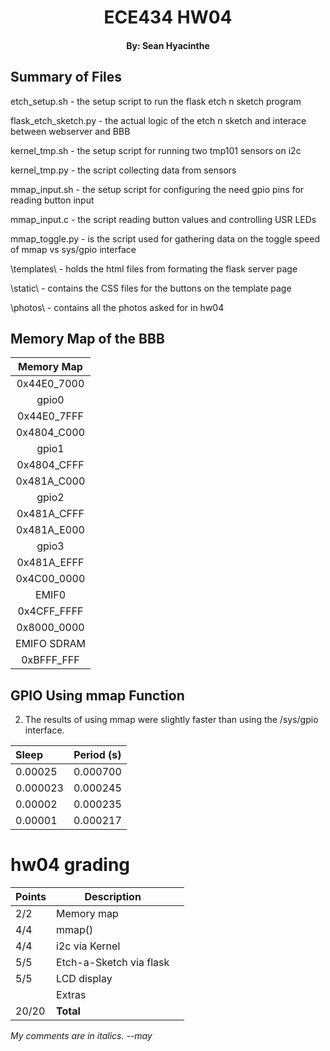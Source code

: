 # <center> ECE434 HW04

#### <center> By: Sean Hyacinthe

## Summary of Files
etch_setup.sh - the setup script to run the flask etch n sketch program

flask_etch_sketch.py - the actual logic of the etch n sketch and interace between webserver and BBB

kernel_tmp.sh - the setup script for running two tmp101 sensors on i2c

kernel_tmp.py - the script collecting data from sensors

mmap_input.sh - the setup script for configuring the need gpio pins for reading button input

mmap_input.c - the script reading button values and controlling USR LEDs

mmap_toggle.py - is the script used for gathering data on the toggle speed of mmap vs sys/gpio interface

\templates\ - holds the html files from formating the flask server page

\static\ - contains the CSS files for the buttons on the template page

\photos\ - contains all the photos asked for in hw04


## Memory Map of the BBB

<center>

| Memory Map  |
| :---------: |
| 0x44E0_7000 |
|    gpio0    |
| 0x44E0_7FFF |
| 0x4804_C000 |
|    gpio1    |
| 0x4804_CFFF |
| 0x481A_C000 |
|    gpio2    |
| 0x481A_CFFF |
| 0x481A_E000 |
|    gpio3    |
| 0x481A_EFFF |
| 0x4C00_0000 |
|    EMIF0    |
| 0x4CFF_FFFF |
| 0x8000_0000 |
| EMIFO SDRAM |
| 0xBFFF_FFF  |

</center>

## GPIO Using mmap Function

2. The results of using mmap were slightly faster than using the /sys/gpio interface.

<center>

| Sleep    | Period (s) |
| :------- | :--------: |
| 0.00025  |  0.000700  |
| 0.000023 |  0.000245  |
| 0.00002  |  0.000235  |
| 0.00001  |  0.000217  |

</center>

# hw04 grading

| Points      | Description | |
| ----------- | ----------- | - |
|  2/2 | Memory map 
|  4/4 | mmap()
|  4/4 | i2c via Kernel
|  5/5 | Etch-a-Sketch via flask
|  5/5 | LCD display
|      | Extras
| 20/20 | **Total**

*My comments are in italics. --may*
